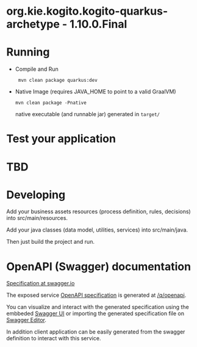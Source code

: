 # org.kie.kogito.kogito-quarkus-archetype - 1.10.0.Final #

# Running

- Compile and Run

    ```
     mvn clean package quarkus:dev
    ```

- Native Image (requires JAVA_HOME to point to a valid GraalVM)

    ```
    mvn clean package -Pnative
    ```
  
  native executable (and runnable jar) generated in `target/`

# Test your application


# TBD



# Developing

Add your business assets resources (process definition, rules, decisions) into src/main/resources.

Add your java classes (data model, utilities, services) into src/main/java.

Then just build the project and run.


# OpenAPI (Swagger) documentation
[Specification at swagger.io](https://swagger.io/docs/specification/about/)

The exposed service [OpenAPI specification](https://swagger.io/docs/specification) is generated at 
[/q/openapi](http://localhost:8080/q/openapi).

You can visualize and interact with the generated specification using the embbeded [Swagger UI](http://localhost:8080/q/swagger-ui) or importing the generated specification file on [Swagger Editor](https://editor.swagger.io).

In addition client application can be easily generated from the swagger definition to interact with this service.
